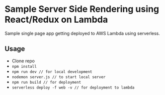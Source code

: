 # Sample Server Side Rendering using React/Redux on Lambda

Sample single page app getting deployed to AWS Lambda using serverless.

## Usage

- Clone repo
- `npm install`
- `npm run dev // for local development`
 - `nodemon server.js // to start local server`
- `npm run build // for deployment`
- `serverless deploy -f web -v // for deployment to lambda`
